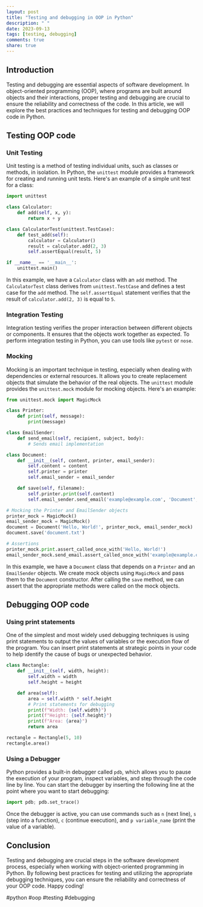 ```yaml
---
layout: post
title: "Testing and debugging in OOP in Python"
description: " "
date: 2023-09-13
tags: [testing, debugging]
comments: true
share: true
---
```


## Introduction
Testing and debugging are essential aspects of software development. In object-oriented programming (OOP), where programs are built around objects and their interactions, proper testing and debugging are crucial to ensure the reliability and correctness of the code. In this article, we will explore the best practices and techniques for testing and debugging OOP code in Python.

## Testing OOP code

### Unit Testing
Unit testing is a method of testing individual units, such as classes or methods, in isolation. In Python, the `unittest` module provides a framework for creating and running unit tests. Here's an example of a simple unit test for a class:

```python
import unittest

class Calculator:
    def add(self, x, y):
        return x + y

class CalculatorTest(unittest.TestCase):
    def test_add(self):
        calculator = Calculator()
        result = calculator.add(2, 3)
        self.assertEqual(result, 5)

if __name__ == '__main__':
    unittest.main()
```

In this example, we have a `Calculator` class with an `add` method. The `CalculatorTest` class derives from `unittest.TestCase` and defines a test case for the `add` method. The `self.assertEqual` statement verifies that the result of `calculator.add(2, 3)` is equal to `5`.

### Integration Testing
Integration testing verifies the proper interaction between different objects or components. It ensures that the objects work together as expected. To perform integration testing in Python, you can use tools like `pytest` or `nose`.

### Mocking
Mocking is an important technique in testing, especially when dealing with dependencies or external resources. It allows you to create replacement objects that simulate the behavior of the real objects. The `unittest` module provides the `unittest.mock` module for mocking objects. Here's an example:

```python
from unittest.mock import MagicMock

class Printer:
    def print(self, message):
        print(message)

class EmailSender:
    def send_email(self, recipient, subject, body):
        # Sends email implementation

class Document:
    def __init__(self, content, printer, email_sender):
        self.content = content
        self.printer = printer
        self.email_sender = email_sender

    def save(self, filename):
        self.printer.print(self.content)
        self.email_sender.send_email('example@example.com', 'Document', self.content)

# Mocking the Printer and EmailSender objects
printer_mock = MagicMock()
email_sender_mock = MagicMock()
document = Document('Hello, World!', printer_mock, email_sender_mock)
document.save('document.txt')

# Assertions
printer_mock.print.assert_called_once_with('Hello, World!')
email_sender_mock.send_email.assert_called_once_with('example@example.com', 'Document', 'Hello, World!')
```

In this example, we have a `Document` class that depends on a `Printer` and an `EmailSender` objects. We create mock objects using `MagicMock` and pass them to the `Document` constructor. After calling the `save` method, we can assert that the appropriate methods were called on the mock objects.

## Debugging OOP code

### Using print statements
One of the simplest and most widely used debugging techniques is using print statements to output the values of variables or the execution flow of the program. You can insert print statements at strategic points in your code to help identify the cause of bugs or unexpected behavior.

```python
class Rectangle:
    def __init__(self, width, height):
        self.width = width
        self.height = height

    def area(self):
        area = self.width * self.height
        # Print statements for debugging
        print(f"Width: {self.width}")
        print(f"Height: {self.height}")
        print(f"Area: {area}")
        return area

rectangle = Rectangle(5, 10)
rectangle.area()
```

### Using a Debugger
Python provides a built-in debugger called `pdb`, which allows you to pause the execution of your program, inspect variables, and step through the code line by line. You can start the debugger by inserting the following line at the point where you want to start debugging:

```python
import pdb; pdb.set_trace()
```

Once the debugger is active, you can use commands such as `n` (next line), `s` (step into a function), `c` (continue execution), and `p variable_name` (print the value of a variable).

## Conclusion
Testing and debugging are crucial steps in the software development process, especially when working with object-oriented programming in Python. By following best practices for testing and utilizing the appropriate debugging techniques, you can ensure the reliability and correctness of your OOP code. Happy coding!

#python #oop #testing #debugging